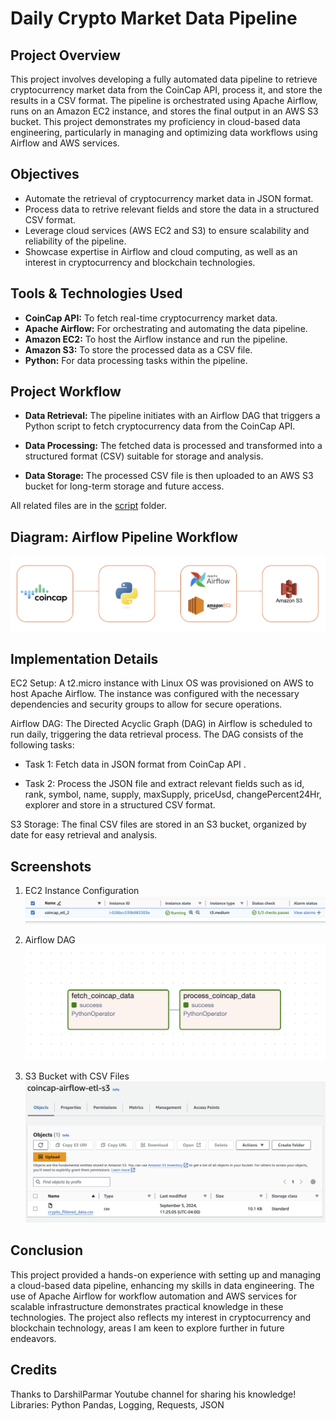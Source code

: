 # Daily Crypto Market Data Pipeline

## Project Overview
This project involves developing a fully automated data pipeline to retrieve cryptocurrency market data from the CoinCap API, process it, and store the results in a CSV format. The pipeline is orchestrated using Apache Airflow, runs on an Amazon EC2 instance, and stores the final output in an AWS S3 bucket. This project demonstrates my proficiency in cloud-based data engineering, particularly in managing and optimizing data workflows using Airflow and AWS services.

## Objectives
- Automate the retrieval of cryptocurrency market data in JSON format.
- Process data to retrive relevant fields and store the data in a structured CSV format.
- Leverage cloud services (AWS EC2 and S3) to ensure scalability and reliability of the pipeline.
- Showcase expertise in Airflow and cloud computing, as well as an interest in cryptocurrency and blockchain technologies.

## Tools & Technologies Used
- **CoinCap API:** To fetch real-time cryptocurrency market data.
- **Apache Airflow:** For orchestrating and automating the data pipeline.
- **Amazon EC2:** To host the Airflow instance and run the pipeline.
- **Amazon S3:** To store the processed data as a CSV file.
- **Python:** For data processing tasks within the pipeline.


## Project Workflow
- **Data Retrieval:** The pipeline initiates with an Airflow DAG that triggers a Python script to fetch cryptocurrency data from the CoinCap API. 

- **Data Processing:** The fetched data is processed and transformed into a structured format (CSV) suitable for storage and analysis.

- **Data Storage:** The processed CSV file is then uploaded to an AWS S3 bucket for long-term storage and future access.

All related files are in the [script](./scripts) folder.

## Diagram: Airflow Pipeline Workflow

![Airflow Pipeline Workflow Image](images/Airflow_pipeline_workflow.png)

## Implementation Details
EC2 Setup: A t2.micro instance with Linux OS was provisioned on AWS to host Apache Airflow. The instance was configured with the necessary dependencies and security groups to allow for secure operations.

Airflow DAG: The Directed Acyclic Graph (DAG) in Airflow is scheduled to run daily, triggering the data retrieval process. The DAG consists of the following tasks:

- Task 1: Fetch data in JSON format from CoinCap API .

- Task 2: Process the JSON file and extract relevant fields such as id, rank, symbol, name, supply, maxSupply, priceUsd, changePercent24Hr, explorer and store in a structured CSV format.

S3 Storage: The final CSV files are stored in an S3 bucket, organized by date for easy retrieval and analysis.


## Screenshots
1. EC2 Instance Configuration
![Airflow Pipeline Workflow Image](images/coincap_ec2_instance.png)

2. Airflow DAG
![Airflow Pipeline Workflow Image](images/Airflow_DAG.png)

3. S3 Bucket with CSV Files
![Airflow Pipeline Workflow Image](images/coincap_s3_storage.png)


## Conclusion
This project provided a hands-on experience with setting up and managing a cloud-based data pipeline, enhancing my skills in data engineering. The use of Apache Airflow for workflow automation and AWS services for scalable infrastructure demonstrates practical knowledge in these technologies. The project also reflects my interest in cryptocurrency and blockchain technology, areas I am keen to explore further in future endeavors.

## Credits
Thanks to DarshilParmar Youtube channel for sharing his knowledge!
Libraries: Python Pandas, Logging, Requests, JSON
